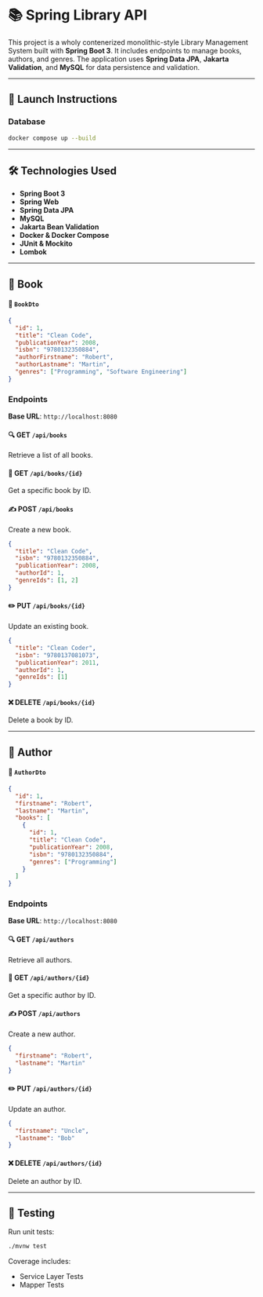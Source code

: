 # 📚 Spring Library API 
This project is a wholy contenerized monolithic-style Library Management System built with **Spring Boot 3**. It includes endpoints to manage books, authors, and genres. The application uses **Spring Data JPA**, **Jakarta Validation**, and **MySQL** for data persistence and validation.

---

## 🚀 Launch Instructions

### Database
```bash
docker compose up --build
```

---

## 🛠️ Technologies Used

- **Spring Boot 3**
- **Spring Web**
- **Spring Data JPA**
- **MySQL**
- **Jakarta Bean Validation**
- **Docker & Docker Compose**
- **JUnit & Mockito**
- **Lombok** 

---

## 📘 Book

#### 🔹 `BookDto`
```json
{
  "id": 1,
  "title": "Clean Code",
  "publicationYear": 2008,
  "isbn": "9780132350884",
  "authorFirstname": "Robert",
  "authorLastname": "Martin",
  "genres": ["Programming", "Software Engineering"]
}
```

### Endpoints

**Base URL**: `http://localhost:8080`

#### 🔍 GET `/api/books`
Retrieve a list of all books.

#### 📘 GET `/api/books/{id}`
Get a specific book by ID.

#### ✍️ POST `/api/books`
Create a new book.

```json
{
  "title": "Clean Code",
  "isbn": "9780132350884",
  "publicationYear": 2008,
  "authorId": 1,
  "genreIds": [1, 2]
}
```

#### ✏️ PUT `/api/books/{id}`
Update an existing book.

```json
{
  "title": "Clean Coder",
  "isbn": "9780137081073",
  "publicationYear": 2011,
  "authorId": 1,
  "genreIds": [1]
}
```

#### ❌ DELETE `/api/books/{id}`
Delete a book by ID.

---

## 👤 Author

#### 🔹 `AuthorDto`
```json
{
  "id": 1,
  "firstname": "Robert",
  "lastname": "Martin",
  "books": [
    {
      "id": 1,
      "title": "Clean Code",
      "publicationYear": 2008,
      "isbn": "9780132350884",
      "genres": ["Programming"]
    }
  ]
}
```

### Endpoints

**Base URL**: `http://localhost:8080`

#### 🔍 GET `/api/authors`
Retrieve all authors.

#### 📘 GET `/api/authors/{id}`
Get a specific author by ID.

#### ✍️ POST `/api/authors`
Create a new author.

```json
{
  "firstname": "Robert",
  "lastname": "Martin"
}
```

#### ✏️ PUT `/api/authors/{id}`
Update an author.

```json
{
  "firstname": "Uncle",
  "lastname": "Bob"
}
```

#### ❌ DELETE `/api/authors/{id}`
Delete an author by ID.

---

## 🧪 Testing

Run unit tests:

```bash
./mvnw test
```

Coverage includes:
- Service Layer Tests
- Mapper Tests
